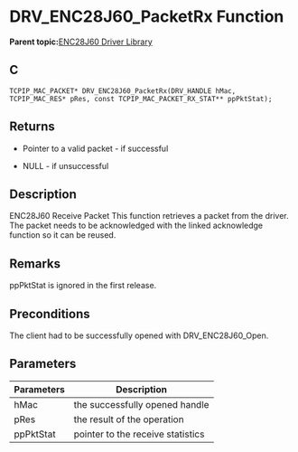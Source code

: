 # DRV\_ENC28J60\_PacketRx Function

**Parent topic:**[ENC28J60 Driver Library](GUID-58EA08F2-E38D-48FD-BD75-C2972C0EE761.md)

## C

```
TCPIP_MAC_PACKET* DRV_ENC28J60_PacketRx(DRV_HANDLE hMac, TCPIP_MAC_RES* pRes, const TCPIP_MAC_PACKET_RX_STAT** ppPktStat); 
```

## Returns

-   Pointer to a valid packet - if successful

-   NULL - if unsuccessful


## Description

ENC28J60 Receive Packet This function retrieves a packet from the driver. The packet needs to be acknowledged with the linked acknowledge function so it can be reused.

## Remarks

ppPktStat is ignored in the first release.

## Preconditions

The client had to be successfully opened with DRV\_ENC28J60\_Open.

## Parameters

|Parameters|Description|
|----------|-----------|
|hMac|the successfully opened handle|
|pRes|the result of the operation|
|ppPktStat|pointer to the receive statistics|

